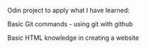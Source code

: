 Odin project to apply what I have learned:
<p>Basic Git commands - using git with github</p>
<p>Basic HTML knowledge in creating a website</p>